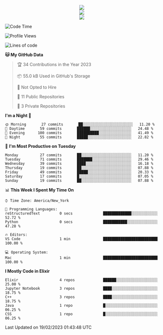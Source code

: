 
<div align="center"><img src="https://readme-typing-svg.demolab.com?font=Fira+Code&pause=1000&center=true&vCenter=true&width=435&lines=Hello%EF%BD%9E;I+LIKE+CODING%EF%BC%81;%E5%BC%B7%E5%8C%96%E5%AD%A6%E7%BF%92%E3%81%AB%E5%A4%A7%E5%A5%BD%E3%81%8D%EF%BC%81;%E6%B0%B8%E8%BF%9C%E5%96%9C%E6%AC%A2%E9%B2%A8%E9%B2%A8%EF%BC%81%EF%BC%81%EF%BC%81" />  
</div>

<div align="center"><img src="https://github-readme-stats.vercel.app/api?username=ruoyuGao&theme=black-red" />  
</div>

<div align="center">
    <img src="https://github-readme-stats.vercel.app/api/top-langs/?username=ruoyuGao&layout=compact&theme=black-red"/>
</div>

<!--START_SECTION:waka-->
![Code Time](http://img.shields.io/badge/Code%20Time-1%20hr%2022%20mins-blue)

![Profile Views](http://img.shields.io/badge/Profile%20Views-169-blue)

![Lines of code](https://img.shields.io/badge/From%20Hello%20World%20I%27ve%20Written-225%20Thousand%20lines%20of%20code-blue)

**🐱 My GitHub Data** 

> 🏆 34 Contributions in the Year 2023
 > 
> 📦 55.0 kB Used in GitHub's Storage 
 > 
> 🚫 Not Opted to Hire
 > 
> 📜 11 Public Repositories 
 > 
> 🔑 3 Private Repositories  
 > 
**I'm a Night 🦉** 

```text
🌞 Morning       27 commits       ██░░░░░░░░░░░░░░░░░░░░░░░   11.20 % 
🌆 Daytime       59 commits       ██████░░░░░░░░░░░░░░░░░░░   24.48 % 
🌃 Evening      100 commits       ██████████░░░░░░░░░░░░░░░   41.49 % 
🌙 Night         55 commits       █████░░░░░░░░░░░░░░░░░░░░   22.82 % 

```
📅 **I'm Most Productive on Tuesday** 

```text
Monday          27 commits       ██░░░░░░░░░░░░░░░░░░░░░░░   11.20 % 
Tuesday         71 commits       ███████░░░░░░░░░░░░░░░░░░   29.46 % 
Wednesday       39 commits       ████░░░░░░░░░░░░░░░░░░░░░   16.18 % 
Thursday        19 commits       ██░░░░░░░░░░░░░░░░░░░░░░░   07.88 % 
Friday          49 commits       █████░░░░░░░░░░░░░░░░░░░░   20.33 % 
Saturday        17 commits       █░░░░░░░░░░░░░░░░░░░░░░░░   07.05 % 
Sunday          19 commits       ██░░░░░░░░░░░░░░░░░░░░░░░   07.88 % 

```


📊 **This Week I Spent My Time On** 

```text
⌚︎ Time Zone: America/New_York

💬 Programming Languages: 
reStructuredText         0 secs              █████████████░░░░░░░░░░░░   52.72 % 
Python                   0 secs              ███████████░░░░░░░░░░░░░░   47.28 % 

🔥 Editors: 
VS Code                  1 min               █████████████████████████   100.00 % 

💻 Operating System: 
Mac                      1 min               █████████████████████████   100.00 % 

```

**I Mostly Code in Elixir** 

```text
Elixir                   4 repos             ██████░░░░░░░░░░░░░░░░░░░   25.00 % 
Jupyter Notebook         3 repos             ████░░░░░░░░░░░░░░░░░░░░░   18.75 % 
C++                      3 repos             ████░░░░░░░░░░░░░░░░░░░░░   18.75 % 
Java                     1 repo              █░░░░░░░░░░░░░░░░░░░░░░░░   06.25 % 
CSS                      1 repo              █░░░░░░░░░░░░░░░░░░░░░░░░   06.25 % 

```



 Last Updated on 19/02/2023 01:43:48 UTC
<!--END_SECTION:waka-->

